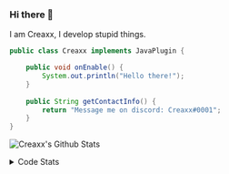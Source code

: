 ### Hi there 👋

I am Creaxx, I develop stupid things. 

```java
public class Creaxx implements JavaPlugin {

    public void onEnable() {
        System.out.println("Hello there!");
    }
    
    public String getContactInfo() {
        return "Message me on discord: Creaxx#0001";
    }
}
```

![Creaxx's Github Stats](https://github-readme-stats.vercel.app/api?username=CreaxxOG&show_icons=true&theme=dark&count_private=true)

<details>
  <summary>Code Stats</summary>

<!--START_SECTION:waka-->
![Code Time](http://img.shields.io/badge/Code%20Time-803%20hrs%2038%20mins-blue)

![Lines of code](https://img.shields.io/badge/From%20Hello%20World%20I%27ve%20Written-70%20Thousand%20lines%20of%20code-blue)

**🐱 My GitHub Data** 

> 🏆 315 Contributions in the Year 2022
 > 
> 📦 226.8 kB Used in GitHub's Storage 
 > 
> 🚫 Not Opted to Hire
 > 
> 📜 3 Public Repositories 
 > 
> 🔑 2 Private Repositories  
 > 
**I'm a Night 🦉** 

```text
🌞 Morning    6 commits      █░░░░░░░░░░░░░░░░░░░░░░░░   4.05% 
🌆 Daytime    53 commits     █████████░░░░░░░░░░░░░░░░   35.81% 
🌃 Evening    72 commits     ████████████░░░░░░░░░░░░░   48.65% 
🌙 Night      17 commits     ██░░░░░░░░░░░░░░░░░░░░░░░   11.49%

```
📅 **I'm Most Productive on Wednesday** 

```text
Monday       24 commits     ████░░░░░░░░░░░░░░░░░░░░░   16.22% 
Tuesday      32 commits     █████░░░░░░░░░░░░░░░░░░░░   21.62% 
Wednesday    45 commits     ███████░░░░░░░░░░░░░░░░░░   30.41% 
Thursday     6 commits      █░░░░░░░░░░░░░░░░░░░░░░░░   4.05% 
Friday       9 commits      █░░░░░░░░░░░░░░░░░░░░░░░░   6.08% 
Saturday     18 commits     ███░░░░░░░░░░░░░░░░░░░░░░   12.16% 
Sunday       14 commits     ██░░░░░░░░░░░░░░░░░░░░░░░   9.46%

```


📊 **This Week I Spent My Time On** 

```text
💬 Programming Languages: 
Java                     19 hrs 50 mins      █████████████████████░░░░   86.04% 
Kotlin                   2 hrs 11 mins       ██░░░░░░░░░░░░░░░░░░░░░░░   9.48% 
TypeScript               25 mins             ░░░░░░░░░░░░░░░░░░░░░░░░░   1.81% 
XML                      22 mins             ░░░░░░░░░░░░░░░░░░░░░░░░░   1.6% 
YAML                     7 mins              ░░░░░░░░░░░░░░░░░░░░░░░░░   0.53%

🔥 Editors: 
IntelliJ                 23 hrs 4 mins       █████████████████████████   100.0%

```

**I Mostly Code in Java** 

```text
Java                     5 repos             ███████████████░░░░░░░░░░   62.5% 
EJS                      1 repo              ███░░░░░░░░░░░░░░░░░░░░░░   12.5% 
Kotlin                   1 repo              ███░░░░░░░░░░░░░░░░░░░░░░   12.5% 
Python                   1 repo              ███░░░░░░░░░░░░░░░░░░░░░░   12.5%

```



 Last Updated on 23/08/2022 02:27:57 UTC
<!--END_SECTION:waka-->
</details>
